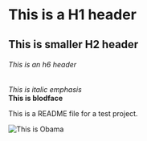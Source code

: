 # This is a H1 header  
## This is smaller H2 header  
###### This is an h6 header  

*This is italic emphasis*  
**This is blodface**  

This is a README file for a test project.  
  
 ![This is Obama](https://upload.wikimedia.org/wikipedia/commons/thumb/8/8d/President_Barack_Obama.jpg/480px-President_Barack_Obama.jpg)  


